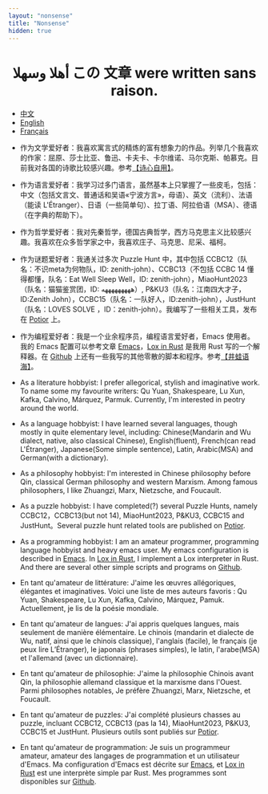 ```yaml
---
layout: "nonsense"
title: "Nonsense"
hidden: true
---
```

<h1 style="text-align: center;">وسھلا‎ أھلا ‎この 文章 were written sans raison.</h1>

<ul class="nav nav-tabs">
<li class="active"><a href="#cn" data-toggle="tab">中文</a></li>
<li><a href="#en" data-toggle="tab">English</a></li>
<li><a href="#fr" data-toggle="tab">Français</a></li>
</ul>
<div class="tab-content">
<div class="tab-pane active" id="cn">

- 作为文学爱好者：我喜欢寓言式的精炼的富有想象力的作品。列举几个我喜欢的作家：屈原、莎士比亚、鲁迅、卡夫卡、卡尔维诺、马尔克斯、帕慕克。目前我对各国的诗歌比较感兴趣。参考[【诗心自用】](/series/%E8%AF%97%E5%BF%83%E8%87%AA%E7%94%A8/)。

- 作为语言爱好者：我学习过多门语言，虽然基本上只掌握了一些皮毛，包括：中文（包括文言文、普通话和吴语«宁波方言»，母语）、英文（流利）、法语（能读 L'Étranger）、日语（一些简单句）、拉丁语、阿拉伯语（MSA）、德语（在字典的帮助下）。

- 作为哲学爱好者：我对先秦哲学，德国古典哲学，西方马克思主义比较感兴趣。我喜欢在众多哲学家之中，我喜欢庄子、马克思、尼采、福柯。

- 作为谜题爱好者：我通关过多次 Puzzle Hunt 中，其中包括 CCBC12（队名：不识meta为何物队，ID: zenith-john）、CCBC13（不包括 CCBC 14 懂得都懂，队名：Eat Well Sleep Well，ID: zenith-john），MiaoHunt2023（队名：猫猫鉴赏团，ID: هههههههههه）, P&KU3（队名：江南四大才子，ID:Zenith John），CCBC15（队名：一队好人，ID:zenith-john），JustHunt（队名：LOVES SOLVE
，ID：zenith-john）。我编写了一些相关工具，发布在 [Potior](https://zenith-john.github.io/potior/) 上。

- 作为编程爱好者：我是一个业余程序员，编程语言爱好者，Emacs 使用者。我的 Emacs 配置可以参考文章 [Emacs](/post/emacs_configuration)，[Lox in Rust](https://github.com/zenith-john/lox-in-rust) 是我用 Rust 写的一个解释器。在 [Github](https://github.com/zenith-john/) 上还有一些我写的其他零散的脚本和程序。参考[【井蛙语海】](/series/%E4%BA%95%E8%9B%99%E8%AF%AD%E6%B5%B7/)。

</div>
<div class="tab-pane" id="en">

- As a literature hobbyist: I prefer allegorical, stylish and imaginative work. To name some my favourite writers: Qu Yuan, Shakespeare, Lu Xun, Kafka, Calvino, Márquez, Parmuk. Currently, I'm interested in peotry around the world.

- As a language hobbyist: I have learned several languages, though mostly in quite elementary level, including: Chinese(Mandarin and Wu dialect, native, also classical Chinese), English(fluent), French(can read L'Étranger), Japanese(Some simple sentence), Latin, Arabic(MSA) and German(with a dictionary).

- As a philosophy hobbyist: I'm interested in Chinese philosophy before Qin, classical German philosophy and western Marxism. Among famous philosophers, I like Zhuangzi, Marx, Nietzsche, and Foucault.

- As a puzzle hobbyist: I have completed(?) several Puzzle Hunts, namely CCBC12，CCBC13(but not 14), MiaoHunt2023, P&KU3, CCBC15 and JustHunt。Several puzzle hunt related tools are published on [Potior](https://zenith-john.github.io/potior/).

- As a programming hobbyist: I am an amateur programmer, programming language hobbyist and heavy emacs user. My emacs configuration is described in [Emacs](/post/emacs_configuration). In [Lox in Rust](https://github.com/zenith-john/lox-in-rust), I implement a Lox interpreter in Rust. And there are several other simple scripts and programs on [Github](https://github.com/zenith-john/).

</div>
<div class="tab-pane" id="fr">

- En tant qu'amateur de littérature: J'aime les œuvres allégoriques, élégantes et imaginatives. Voici une liste de mes auteurs favoris : Qu Yuan, Shakespeare, Lu Xun, Kafka, Calvino, Márquez, Pamuk. Actuellement, je lis de la poésie mondiale.

- En tant qu'amateur de langues: J'ai appris quelques langues, mais seulement de manière élémentaire. Le chinois (mandarin et dialecte de Wu, natif, ainsi que le chinois classique), l'anglais (facile), le français (je peux lire L’Étranger), le japonais (phrases simples), le latin, l'arabe(MSA) et l'allemand (avec un dictionnaire).

- En tant qu'amateur de philosophie: J'aime la philosophie Chinois avant Qin, la philosophie allemand classique et la marxisme dans l'Ouest. Parmi philosophes notables, Je préfère Zhuangzi, Marx, Nietzsche, et Foucault.

- En tant qu'amateur de puzzles: J'ai complété plusieurs chasses au puzzle, incluant CCBC12, CCBC13 (pas la 14), MiaoHunt2023, P&KU3, CCBC15 et JustHunt. Plusieurs outils sont publiés sur [Potior](https://zenith-john.github.io/potior/).

- En tant qu'amateur de programmation: Je suis un programmeur amateur, amateur des langages de programmation et un utilisateur d'Emacs. Ma configuration d'Emacs est décrite sur [Emacs](/post/emacs_configuration), et [Lox in Rust](https://github.com/zenith-john/lox-in-rust) est une interprète simple par Rust. Mes programmes sont disponibles sur [Github](https://github.com/zenith-john/).

</div>
</div>
